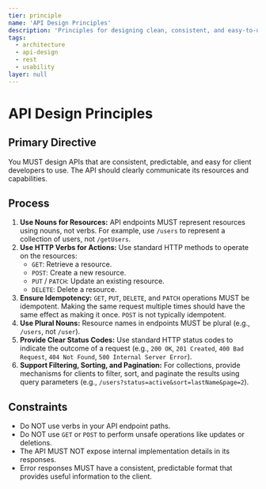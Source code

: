 ```yaml
---
tier: principle
name: 'API Design Principles'
description: 'Principles for designing clean, consistent, and easy-to-use APIs (e.g., RESTful conventions, idempotency).'
tags:
  - architecture
  - api-design
  - rest
  - usability
layer: null
---
```


# API Design Principles

## Primary Directive

You MUST design APIs that are consistent, predictable, and easy for client developers to use. The API should clearly communicate its resources and capabilities.

## Process

1.  **Use Nouns for Resources:** API endpoints MUST represent resources using nouns, not verbs. For example, use `/users` to represent a collection of users, not `/getUsers`.
2.  **Use HTTP Verbs for Actions:** Use standard HTTP methods to operate on the resources:
    - `GET`: Retrieve a resource.
    - `POST`: Create a new resource.
    - `PUT` / `PATCH`: Update an existing resource.
    - `DELETE`: Delete a resource.
3.  **Ensure Idempotency:** `GET`, `PUT`, `DELETE`, and `PATCH` operations MUST be idempotent. Making the same request multiple times should have the same effect as making it once. `POST` is not typically idempotent.
4.  **Use Plural Nouns:** Resource names in endpoints MUST be plural (e.g., `/users`, not `/user`).
5.  **Provide Clear Status Codes:** Use standard HTTP status codes to indicate the outcome of a request (e.g., `200 OK`, `201 Created`, `400 Bad Request`, `404 Not Found`, `500 Internal Server Error`).
6.  **Support Filtering, Sorting, and Pagination:** For collections, provide mechanisms for clients to filter, sort, and paginate the results using query parameters (e.g., `/users?status=active&sort=lastName&page=2`).

## Constraints

- Do NOT use verbs in your API endpoint paths.
- Do NOT use `GET` or `POST` to perform unsafe operations like updates or deletions.
- The API MUST NOT expose internal implementation details in its responses.
- Error responses MUST have a consistent, predictable format that provides useful information to the client.
